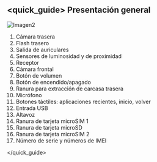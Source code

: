 ## <quick_guide> Presentación general

![Imagen2](http://static.energysistem.com/images/manuals/42499/566949a653254.jpg)

1. Cámara trasera
2. Flash trasero
3. Salida de auriculares
4. Sensores de luminosidad y de proximidad
5. Receptor
6. Cámara frontal
7. Botón de volumen
8. Botón de encendido/apagado
9. Ranura para extracción de carcasa trasera
10. Micrófono
11. Botones táctiles: aplicaciones recientes, inicio, volver
12. Entrada USB
13. Altavoz
14. Ranura de tarjeta microSIM 1
15. Ranura de tarjeta microSD
16. Ranura de tarjeta microSIM 2
17. Número de serie y números de IMEI


</quick_guide>
